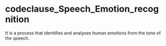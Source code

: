 # codeclause_Speech_Emotion_recognition
It is a process that identifies and analyses human emotions from the tone of the speech.
